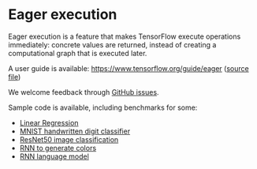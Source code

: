 # Eager execution

Eager execution is a feature that makes TensorFlow execute operations
immediately: concrete values are returned, instead of creating a computational
graph that is executed later.

A user guide is available: https://www.tensorflow.org/guide/eager
([source file](../../../../docs_src/guide/eager.md))

We welcome feedback through [GitHub issues](https://github.com/uve/tensorflow/labels/comp:eager).

Sample code is available, including benchmarks for some:

- [Linear Regression](https://www.tensorflow.org/code/tensorflow/contrib/eager/python/examples/linear_regression)
- [MNIST handwritten digit classifier](https://www.tensorflow.org/code/tensorflow/contrib/eager/python/examples/mnist)
- [ResNet50 image classification](https://www.tensorflow.org/code/tensorflow/contrib/eager/python/examples/resnet50)
- [RNN to generate colors](https://www.tensorflow.org/code/tensorflow/contrib/eager/python/examples/rnn_colorbot)
- [RNN language model](https://www.tensorflow.org/code/tensorflow/contrib/eager/python/examples/rnn_ptb)

